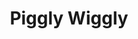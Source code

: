 ---
title: "Piggly Wiggly"
url: /birmingham/piggly-wiggly-forestdale-boulevard/
shop: supermarket
---